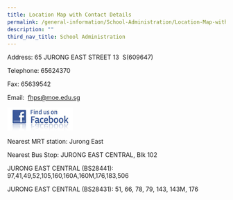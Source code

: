 ```yaml
---
title: Location Map with Contact Details
permalink: /general-information/School-Administration/Location-Map-with-Contact-Details/
description: ""
third_nav_title: School Administration
---
```



Address: 65 JURONG EAST STREET 13  S(609647)

Telephone: 65624370

Fax: 65639542

Email:  fhps@moe.edu.sg

  
<img style="width:30%;height:50%" src="/images/School%20Administration/Admission/FB1.jpg">

Nearest MRT station: Jurong East

  

Nearest Bus Stop: JURONG EAST CENTRAL, Blk 102

  

JURONG EAST CENTRAL (BS28441): 97,41,49,52,105,160,160A,160M,176,183,506  

  

JURONG EAST CENTRAL (BS28431): 51, 66, 78, 79, 143, 143M, 176